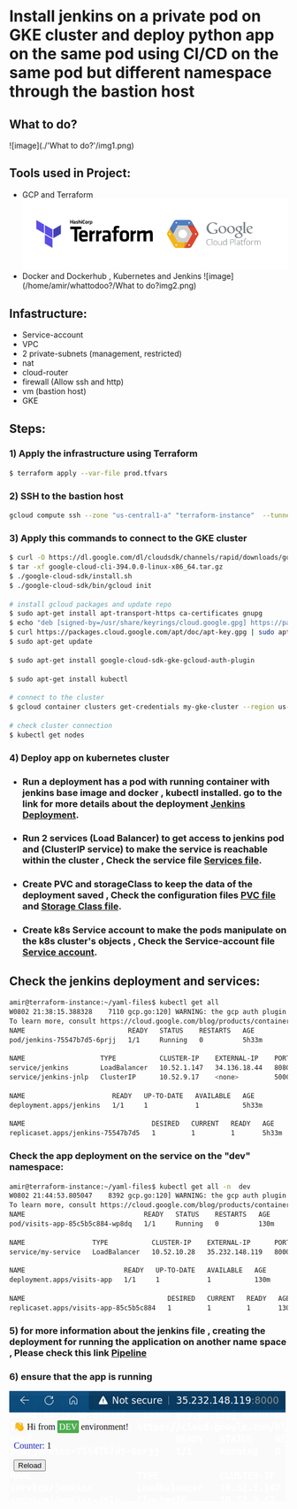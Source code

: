 # Install jenkins on a private pod on GKE cluster and deploy python app on the same pod using CI/CD on the same pod but different namespace through the bastion host
## What to do?
![image](./'What to do?'/img1.png)
## Tools used in Project:
- GCP and Terraform
![image](./img1.png)
- Docker and Dockerhub , Kubernetes  and Jenkins
![image](/home/amir/whattodoo?/What to do?img2.png)
## Infastructure: 
- Service-account
- VPC
- 2 private-subnets (management, restricted)
- nat
- cloud-router
- firewall (Allow ssh and http)
- vm (bastion host)
- GKE 

## Steps:
### 1) Apply the infrastructure using Terraform 
```bash
$ terraform apply --var-file prod.tfvars
```
### 2) SSH to the bastion host
```bash
gcloud compute ssh --zone "us-central1-a" "terraform-instance"  --tunnel-through-iap --project "gcp-project-356819"
```
### 3) Apply this commands to connect to the GKE cluster
```bash
$ curl -O https://dl.google.com/dl/cloudsdk/channels/rapid/downloads/google-cloud-cli-394.0.0-linux-x86_64.tar.gz
$ tar -xf google-cloud-cli-394.0.0-linux-x86_64.tar.gz
$ ./google-cloud-sdk/install.sh
$ ./google-cloud-sdk/bin/gcloud init

# install gcloud packages and update repo
$ sudo apt-get install apt-transport-https ca-certificates gnupg
$ echo "deb [signed-by=/usr/share/keyrings/cloud.google.gpg] https://packages.cloud.google.com/apt cloud-sdk main" | sudo tee -a /etc/apt/sources.list.d/google-cloud-sdk.list
$ curl https://packages.cloud.google.com/apt/doc/apt-key.gpg | sudo apt-key --keyring /usr/share/keyrings/cloud.google.gpg add -
$ sudo apt-get update

$ sudo apt-get install google-cloud-sdk-gke-gcloud-auth-plugin

$ sudo apt-get install kubectl

# connect to the cluster
$ gcloud container clusters get-credentials my-gke-cluster --region us-central1 --project gcp-project-356819

# check cluster connection 
$ kubectl get nodes
```
### 4) Deploy app on kubernetes cluster
- ###  Run a deployment has a pod with running container with jenkins base image and docker , kubectl installed. go to the link for more details about the deployment [Jenkins Deployment](https://github.com/AmeerHossam/Final-Project-ITI/blob/master/Deployment-jenkins/jen-deployment.yaml).
- ### Run 2  services (Load Balancer) to get access to jenkins pod  and (ClusterIP service) to make the service is reachable within the cluster , Check the service file [Services file](https://github.com/AmeerHossam/Final-Project-ITI/blob/master/Deployment-jenkins/services.yaml).
- ### Create PVC and storageClass to keep the data of the deployment saved , Check the configuration files [PVC file](https://github.com/AmeerHossam/Final-Project-ITI/blob/master/Deployment-jenkins/PVC.yaml) and [Storage Class file](https://github.com/AmeerHossam/Final-Project-ITI/blob/master/Deployment-jenkins/storageClass.yaml).
- ### Create  k8s Service account to make the pods manipulate on the k8s cluster's objects , Check the Service-account file [Service account](https://github.com/AmeerHossam/Final-Project-ITI/blob/master/Deployment-jenkins/service-account.yaml).

## Check the jenkins deployment and services:
```bash
amir@terraform-instance:~/yaml-files$ kubectl get all
W0802 21:38:15.388328    7110 gcp.go:120] WARNING: the gcp auth plugin is deprecated in v1.22+, unavailable in v1.25+; use gcloud instead.
To learn more, consult https://cloud.google.com/blog/products/containers-kubernetes/kubectl-auth-changes-in-gke
NAME                          READY   STATUS    RESTARTS   AGE
pod/jenkins-75547b7d5-6prjj   1/1     Running   0          5h33m

NAME                   TYPE           CLUSTER-IP    EXTERNAL-IP    PORT(S)          AGE
service/jenkins        LoadBalancer   10.52.1.147   34.136.18.44   8080:31243/TCP   7h15m
service/jenkins-jnlp   ClusterIP      10.52.9.17    <none>         50000/TCP        7h15m

NAME                      READY   UP-TO-DATE   AVAILABLE   AGE
deployment.apps/jenkins   1/1     1            1           5h33m

NAME                                DESIRED   CURRENT   READY   AGE
replicaset.apps/jenkins-75547b7d5   1         1         1       5h33m

```

### Check the app deployment on  the service on the "dev"  namespace:
```bash
amir@terraform-instance:~/yaml-files$ kubectl get all -n  dev
W0802 21:44:53.805047    8392 gcp.go:120] WARNING: the gcp auth plugin is deprecated in v1.22+, unavailable in v1.25+; use gcloud instead.
To learn more, consult https://cloud.google.com/blog/products/containers-kubernetes/kubectl-auth-changes-in-gke
NAME                              READY   STATUS    RESTARTS   AGE
pod/visits-app-85c5b5c884-wp8dq   1/1     Running   0          130m

NAME                 TYPE           CLUSTER-IP    EXTERNAL-IP      PORT(S)          AGE
service/my-service   LoadBalancer   10.52.10.28   35.232.148.119   8000:30020/TCP   5h30m

NAME                         READY   UP-TO-DATE   AVAILABLE   AGE
deployment.apps/visits-app   1/1     1            1           130m

NAME                                    DESIRED   CURRENT   READY   AGE
replicaset.apps/visits-app-85c5b5c884   1         1         1       130m
```
### 5) for more information about the jenkins file , creating the deployment for running the application on another name space , Please check this link [Pipeline](https://github.com/AmeerHossam/Final-Pipe)

### 6) ensure that the app is running
![image](./img3.png)
